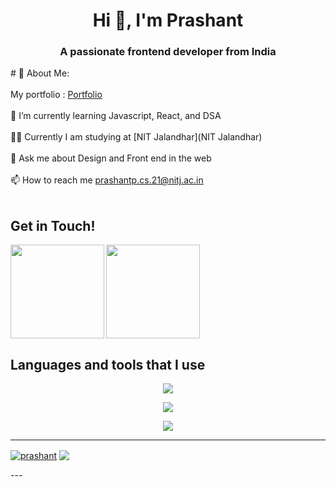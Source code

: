 <h1 align="center">Hi 👋, I'm Prashant</h1>
<h3 align="center">A passionate frontend developer from India</h3>
# 💫 About Me:
<br/><br/>
My portfolio : <a href="https://portfolio-prash.vercel.app/" target="_blank">Portfolio</a> <br/><br/>
🌱 I’m currently learning Javascript, React, and DSA<br><br>👨‍💻 Currently I am studying at [NIT Jalandhar](NIT Jalandhar)<br><br>💬 Ask me about Design and Front end in the web<br><br>📫 How to reach me <a href="mailto:prashantp.cs.21@nitj.ac.in">prashantp.cs.21@nitj.ac.in</a><br><br>


##  Get in Touch! 


<a href="https://www.linkedin.com/in/prashant-012927227/">
<img align="left" src="https://user-images.githubusercontent.com/65576812/183569542-480ab1ee-9e98-4cd9-a60a-23919be2feb4.png" width="150px">
<a /> 

<a href="mailto:prashantp.cs.21@nitj.ac.in">
<img src="https://user-images.githubusercontent.com/65576812/183569557-bc45c86d-c4d9-472d-b584-b025ffa7a39e.png" width="150px">
<a />


## Languages and tools that I use

<p align="center">
  <a href="https://skillicons.dev">
    <img src="https://skillicons.dev/icons?i=javascript,typescript,python,c,cpp" />
  </a>
</p>
<p align="center">
  <a href="https://skillicons.dev">
    <img src="https://skillicons.dev/icons?i=next,react,tailwind,nodejs,bootstrap,materialui" />
  </a>
</p>
<p align="center">
  <a href="https://skillicons.dev">
    <img src="https://skillicons.dev/icons?i=git,github,figma,netlify,vercel" />
  </a>
</p>


---

<div align="left">
 
<a href="https://github.com/anuraghazra/github-readme-stats"><img align="center" src="https://github-readme-streak-stats.herokuapp.com/?user=prash240303&theme=gotham&hide_border=true" alt="prashant" /></a> <a href="https://github.com/anuraghazra/convoychat"> <img align="center" src="https://github-readme-stats.vercel.app/api?username=prash240303&theme=gotham&show_icons=true&hide_border=true&hide_rank=true" /></a>
 
</div>
---
